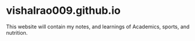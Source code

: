 # vishalrao009.github.io
This website will contain my notes, and learnings of Academics, sports, and nutrition.
